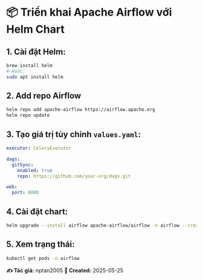 # 📦 Triển khai Apache Airflow với Helm Chart

## 1. Cài đặt Helm:
```bash
brew install helm
# Hoặc:
sudo apt install helm
```

## 2. Add repo Airflow
```bash
helm repo add apache-airflow https://airflow.apache.org
helm repo update
```

## 3. Tạo giá trị tùy chỉnh `values.yaml`:
```yaml
executor: CeleryExecutor

dags:
  gitSync:
    enabled: true
    repo: https://github.com/your-org/dags.git

web:
  port: 8080
```

## 4. Cài đặt chart:
```bash
helm upgrade --install airflow apache-airflow/airflow -n airflow --create-namespace -f values.yaml
```

## 5. Xem trạng thái:
```bash
kubectl get pods -n airflow
```

**✍️ Tác giả:** nptan2005
**📅 Created:** 2025-05-25